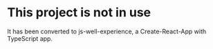 # This project is not in use

It has been converted to js-well-experience, a Create-React-App with TypeScript app.

